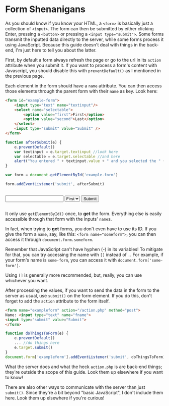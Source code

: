 # Form Shenanigans
As you should know if you know your HTML, a `<form>` is basically just a collection of `<input>`. The form can then be submitted by either clicking Enter, pressing a `<button>` or pressing a `<input type="submit">`. Some forms transmit the inputted data directly to the server, while some forms process it using JavaScript. Because this guide doesn't deal with things in the back-end, I'm just here to tell you about the latter.

First, by default a form always refresh the page or go to the url in its `action` attribute when you submit it. If you want to process a form's content with Javascript, you should disable this with `preventDefault()` as I mentioned in the previous page.

Each element in the form should have a `name` attribute. You can then access those elements through the parent form with their `name` as key. Look here:

```html
<form id="example-form">
	<input type="text" name="textinput"/>
	<select name="selectable">
		<option value="first">First</option>
		<option value="second">Last</option>
	</select>
	<input type="submit" value="Submit" />
</form>
```

```js
function afterSubmit(e) {
	e.preventDefault()
	var textinput = e.target.textinput //look here
	var selectable = e.target.selectable //and here
	alert("You entered " + textinput.value + " and you selected the " + selectable.value + " option.") 
}

var form = document.getElementById('example-form')

form.addEventListener('submit', afterSubmit)
```

<form style="margin: 2em 0;" id="example-form">
	<input type="text" name="textinput"/>
	<select name="selectable">
		<option value="first">First</option>
		<option value="second">Last</option>
	</select>
	<input type="submit" value="Submit" />
</form>

<script>
function afterSubmit(e) {
	e.preventDefault()
	var textinput = e.target.textinput
	var selectable = e.target.selectable
	alert("You entered " + textinput.value + " and you selected the " + selectable.value + " option.") 
}
var form = document.getElementById('example-form')
form.addEventListener('submit', afterSubmit)
</script>

It only use `getElementById()` once, to **get** the form. Everything else is easily accessible through that form with the inputs' `name`s.

In fact, when trying to **get** forms, you don't even have to use its ID. If you give the form a `name`, say, like this: `<form name="someform">`, you can then access it through `document.form.someform`.

Remember that JavaScript can't have hyphen (-) in its variables! To mitigate for that, you can try accessing the name with `[]` instead of `.`. For example, if your form's name is `some-form`, you can access it with `document.form['some-form']`.

Using `[]` is generally more recommended, but, really, you can use whichever you want.

After processing the values, if you want to send the data in the form to the server as usual, use `submit()` on the form element. If you do this, don't forget to add the `action` attribute to the form itself.

```html
<form name="exampleform" action="/action.php" method="post">
Name: <input type="text" name="fname">
<input type="submit" value="Submit">
</form>
```

```js
function doThingsToForm(e) {
	e.preventDefault()
	... //do things here
	e.target.submit()
}
document.form['exampleform'].addEventListener('submit', doThingsToForm)
```

What the server does and what the heck `action.php` is are back-end things; they're outside the scope of this guide. Look them up elsewhere if you want to know!

There are also other ways to communicate with the server than just `submit()`. Since they're a bit beyond "basic JavaScript", I don't include them here. Look them up elsewhere if you're curious!